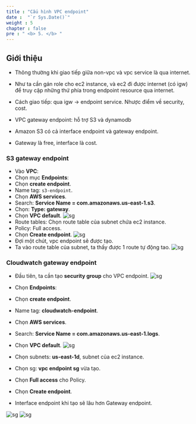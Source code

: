 ```yaml
---
title : "Cấu hình VPC endpoint"
date :  "`r Sys.Date()`" 
weight : 5
chapter : false
pre : " <b> 5. </b> "
---
```

## Giới thiệu
- Thông thường khi giao tiếp giữa non-vpc và vpc service là qua internet.

- Như ta cần gán role cho ec2 instance, và ec2 đi được internet (có igw) để truy cập những thứ phía trong endpoint resource qua internet.

- Cách giao tiếp: qua igw -> endpoint service. Nhược điểm về security, cost.

- VPC gateway endpoint: hỗ trợ S3 và dynamodb

- Amazon S3 có cả interface endpoint và gateway endpoint.

- Gateway là free, interface là cost.

### S3 gateway endpoint
* Vào **VPC**:
* Chọn mục **Endpoints**:
* Chọn **create endpoint**.
* Name tag: ```s3-endpoint```.
* Chọn **AWS services**.
* Search: **Service Name = com.amazonaws.us-east-1.s3**.
* Chọn: **Type: gateway**.
* Chọn **VPC default**.
![sg](/workshop-aws-card-clash-4/images/5.fwd/5.1_.png) 
* Route tables: Chọn route table của subnet chứa ec2 instance.
* Policy: Full access.
* Chọn **Create endpoint**.
![sg](/workshop-aws-card-clash-4/images/5.fwd/5.2_.png) 
* Đợi một chút, vpc endpoint sẽ được tạo. 
* Ta vào route table của subnet, ta thấy được 1 route tự động tao.
![sg](/workshop-aws-card-clash-4/images/5.fwd/5.3.png) 

### Cloudwatch gateway endpoint
* Đầu tiên, ta cần tạo **security group** cho VPC endpoint.
![sg](/workshop-aws-card-clash-4/images/5.fwd/5.5.png) 

* Chọn **Endpoints**: 
* Chọn **create endpoint**.
* Name tag: **cloudwatch-endpoint**.
* Chọn **AWS services**.
* Search: **Service Name = com.amazonaws.us-east-1.logs**.
* Chọn **VPC default**.
![sg](/workshop-aws-card-clash-4/images/5.fwd/5.12.png)
* Chọn subnets: **us-east-1d**, subnet của ec2 instance.
* Chọn sg: **vpc endpoint sg** vừa tạo.
* Chọn **Full access** cho Policy.
* Chọn **Create endpoint**.
* Interface endpoint khi tạo sẽ lâu hơn Gateway endpoint.

![sg](/workshop-aws-card-clash-4/images/5.fwd/5.13.png)
![sg](/workshop-aws-card-clash-4/images/5.fwd/5.4.png) 

